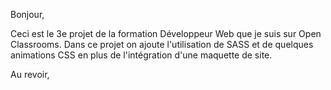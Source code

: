 Bonjour,

Ceci est le 3e projet de la formation Développeur Web que je suis sur Open Classrooms.
Dans ce projet on ajoute l'utilisation de SASS et de quelques animations CSS en plus de l'intégration d'une maquette de site.

Au revoir,
